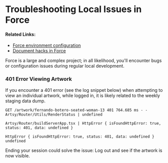 # Troubleshooting Local Issues in Force

#### Related Links:

- [Force environment configuration](https://github.com/artsy/force/blob/main/docs/env_configuration.md)
- [Document hacks in Force](https://github.com/artsy/force/blob/main/HACKS.md)

Force is a large and complex project; in all likelihood, you'll encounter bugs
or configuration issues during regular local development.

### 401 Error Viewing Artwork

If you encounter a 401 error (see the log snippet below) when attempting to view
an individual artwork, while logged in, it is likely related to the weekly
staging data dump.

```
GET /artwork/fernando-botero-seated-woman-13 401 764.685 ms - -
Artsy/Router/Utils/RenderStatus | undefined

Artsy/Router/buildServerApp.tsx | HttpError { isFoundHttpError: true, status: 401, data: undefined }

HttpError { isFoundHttpError: true, status: 401, data: undefined }
undefined
```

Ending your session could solve the issue: Log out and see if the artwork is now
visible.
